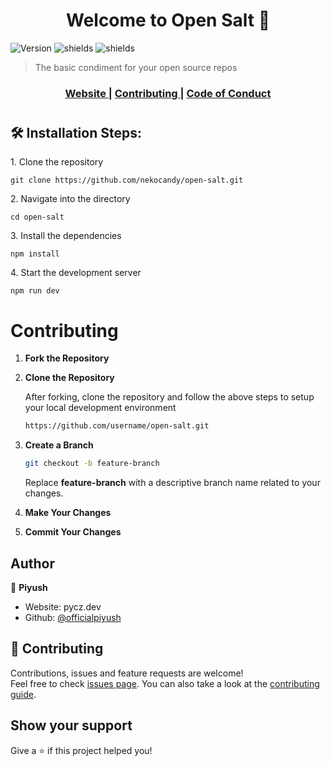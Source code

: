<h1 align="center">Welcome to Open Salt 👋</h1>
<p align="center">

  <img alt="Version" src="https://img.shields.io/badge/version-1.0.0-blue.svg?style=for-the-badge" />   <img src="https://img.shields.io/github/license/nekocandy/open-salt?style=for-the-badge" alt="shields">  <img src="https://img.shields.io/github/directory-file-count/nekocandy/open-salt?style=for-the-badge" alt="shields"></p>

> The basic condiment for your open source repos

<div align="center">
  <h3>
    <a href="https://open-salt.vercel.app">
      Website
    </a>
    <span> | </span>
    <a href="https://github.com/choojs/choo/blob/master/.github/CONTRIBUTING.md">
      Contributing
    </a>
    <span> | </span>
    <a href="https://github.com/choojs/choo/blob/master/.github/CODE_OF_CONDUCT.md">
      Code of Conduct
    </a>
  </h3>
</div>


# <h2>🛠️ Installation Steps:</h2>

<p>1. Clone the repository</p>

```
git clone https://github.com/nekocandy/open-salt.git
```

<p>2. Navigate into the directory</p>

```
cd open-salt
```

<p>3. Install the dependencies</p>

```
npm install
```

<p>4. Start the development server</p>

```
npm run dev
```

# Contributing
1. **Fork the Repository**
2. **Clone the Repository**

   After forking, clone the repository and follow the above steps to setup your local development environment

   ```sh
   https://github.com/username/open-salt.git
   ```

3. **Create a Branch**

   ```sh
   git checkout -b feature-branch
   ```

   Replace **feature-branch** with a descriptive branch name related to your changes.

4. **Make Your Changes**

6. **Commit Your Changes**
  

## Author

👤 **Piyush**

* Website: pycz.dev
* Github: [@officialpiyush](https://github.com/officialpiyush)

## 🤝 Contributing

Contributions, issues and feature requests are welcome!<br />Feel free to check [issues page](https://github.com/nekocandy/open-salt/issues?q=is%3Aissue+is%3Aopen+sort%3Aupdated-desc). You can also take a look at the [contributing guide](https://github.com/nekocandy/open-salt/blob/main/.github/CONTRIBUTING.md).

## Show your support

Give a ⭐️ if this project helped you!